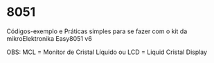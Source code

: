 # 8051
Códigos-exemplo e Práticas simples para se fazer com o kit da mikroElektronika Easy8051 v6

OBS: MCL = Monitor de Cristal Líquido ou LCD = Liquid Cristal Display
